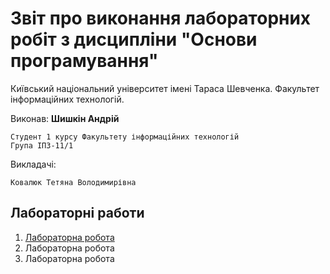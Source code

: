 # Звіт про виконання лабораторних робіт з дисципліни "Основи програмування"

Київський національний університет імені Тараса Шевченка. Факультет інформаційних технологій.

Виконав: **Шишкін Андрій**

    Студент 1 курсу Факультету інформаційних технологій
    Група ІПЗ-11/1

Викладачі:

    Ковалюк Тетяна Володимирівна

## Лабораторні работи
                
1. [Лабораторна робота](https://andreyshyshkin.github.io/Labs/op/labs/lab1/lab-report)
2. Лабораторна робота
3. Лабораторна робота
                
